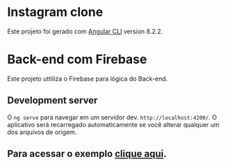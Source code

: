 # Instagram clone

Este projeto foi gerado com [Angular CLI](https://github.com/angular/angular-cli) version 8.2.2.

# Back-end com Firebase

Este projeto uttiliza o Firebase para lógica do Back-end.

## Development server

O `ng serve` para navegar em um servidor dev. `http://localhost:4200/`. O aplicativo será recarregado automaticamente se você alterar qualquer um dos arquivos de origem.

 ## Para acessar o exemplo [clique aqui](http://adriano-albuquerque-instagram.s3-website-sa-east-1.amazonaws.com/).
